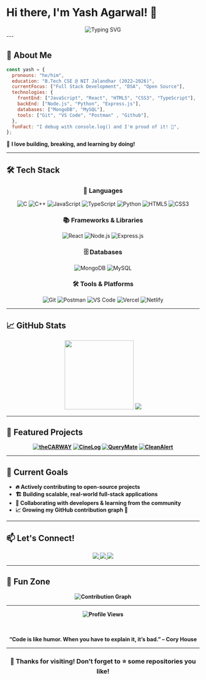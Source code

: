 
# Hi there, I'm Yash Agarwal! 👋

<div align="center">
<img src="https://readme-typing-svg.herokuapp.com?font=Fira+Code&weight=600&size=28&duration=3000&pause=500&color=3B82F6&center=true&vCenter=true&multiline=true&width=800&height=150&lines=CSE+Student+%40+NIT+Jalandhar;Full+Stack+Developer;Always+Learning%2C+Always+Growing!" alt="Typing SVG" />
</div>
---

## 🚀 About Me

```javascript
const yash = {
  pronouns: "he/him",
  education: "B.Tech CSE @ NIT Jalandhar (2022–2026)",
  currentFocus: ["Full Stack Development", "DSA", "Open Source"],
  technologies: {
    frontEnd: ["JavaScript", "React", "HTML5", "CSS3", "TypeScript"],
    backEnd: ["Node.js", "Python", "Express.js"],
    databases: ["MongoDB", "MySQL"],
    tools: ["Git", "VS Code", "Postman" , "Github"],
  },
  funFact: "I debug with console.log() and I'm proud of it! 🐛",
};
```

🎯 **I love building, breaking, and learning by doing!**

---

## 🛠️ Tech Stack

<div align="center">

### 🚀 Languages
![C](https://img.shields.io/badge/C-00599C?style=for-the-badge&logo=c&logoColor=white)
![C++](https://img.shields.io/badge/C++-00599C?style=for-the-badge&logo=c%2B%2B&logoColor=white)
![JavaScript](https://img.shields.io/badge/javascript-%23323330.svg?style=for-the-badge&logo=javascript&logoColor=%23F7DF1E)
![TypeScript](https://img.shields.io/badge/typescript-%23007ACC.svg?style=for-the-badge&logo=typescript&logoColor=white)
![Python](https://img.shields.io/badge/python-3670A0?style=for-the-badge&logo=python&logoColor=ffdd54)
![HTML5](https://img.shields.io/badge/html5-%23E34F26.svg?style=for-the-badge&logo=html5&logoColor=white)
![CSS3](https://img.shields.io/badge/css3-%231572B6.svg?style=for-the-badge&logo=css3&logoColor=white)

### 📚 Frameworks & Libraries
![React](https://img.shields.io/badge/react-%2320232a.svg?style=for-the-badge&logo=react&logoColor=%2361DAFB)
![Node.js](https://img.shields.io/badge/node.js-6DA55F?style=for-the-badge&logo=node.js&logoColor=white)
![Express.js](https://img.shields.io/badge/express.js-%23404d59.svg?style=for-the-badge&logo=express&logoColor=%2361DAFB)

### 🗄️ Databases
![MongoDB](https://img.shields.io/badge/MongoDB-%234ea94b.svg?style=for-the-badge&logo=mongodb&logoColor=white)
![MySQL](https://img.shields.io/badge/mysql-%2300f.svg?style=for-the-badge&logo=mysql&logoColor=white)

### 🛠️ Tools & Platforms
![Git](https://img.shields.io/badge/git-%23F05033.svg?style=for-the-badge&logo=git&logoColor=white)
![Postman](https://img.shields.io/badge/Postman-FF6C37?style=for-the-badge&logo=postman&logoColor=white)
![VS Code](https://img.shields.io/badge/Visual%20Studio%20Code-0078d7.svg?style=for-the-badge&logo=visual-studio-code&logoColor=white)
![Vercel](https://img.shields.io/badge/Vercel-000000?style=for-the-badge&logo=vercel&logoColor=white)
![Netlify](https://img.shields.io/badge/Netlify-00C7B7?style=for-the-badge&logo=netlify&logoColor=white)

</div>

---

## 📈 GitHub Stats

<div align="center">
  <img src="https://github-readme-stats.vercel.app/api?username=yashag24&theme=tokyonight&hide_border=true&include_all_commits=true&count_private=true" height="180"/><b>
  <img src="https://github-readme-stats.vercel.app/api/top-langs/?username=yashag24&theme=tokyonight&hide_border=true&include_all_commits=true&count_private=true&layout=compact" />
</div>

---

## 🚀 Featured Projects

<div align="center">

[![theCARWAY](https://github-readme-stats.vercel.app/api/pin/?username=yashag24&repo=theCARWAY&theme=tokyonight&hide_border=true)](https://github.com/yashag24/theCARWAY)
[![CineLog](https://github-readme-stats.vercel.app/api/pin/?username=yashag24&repo=CineLog&theme=tokyonight&hide_border=true)](https://github.com/yashag24/CineLog)
[![QueryMate](https://github-readme-stats.vercel.app/api/pin/?username=yashag24&repo=QueryMate&theme=tokyonight&hide_border=true)](https://github.com/yashag24/QueryMate)
[![CleanAlert](https://github-readme-stats.vercel.app/api/pin/?username=yashag24&repo=CleanAlert&theme=tokyonight&hide_border=true)](https://github.com/yashag24/CleanAlert)

</div>

---

## 🎯 Current Goals
- 🔥 Actively contributing to open-source projects
- 🏗️ Building scalable, real-world full-stack applications
- 🤝 Collaborating with developers & learning from the community
- 📈 Growing my GitHub contribution graph 🌱

---

## 📫 Let's Connect!
<div align="center">

<a href="https://www.linkedin.com/in/yash-agarwal2403">
  <img src="https://img.shields.io/badge/LinkedIn-%230077B5.svg?style=for-the-badge&logo=linkedin&logoColor=white" />
</a>
<a href="https://twitter.com/yashaq_24">
  <img src="https://img.shields.io/badge/Twitter-%231DA1F2.svg?style=for-the-badge&logo=Twitter&logoColor=white" />
</a>
<a href="mailto:agarwaly976@gmail.com">
  <img src="https://img.shields.io/badge/Gmail-D14836?style=for-the-badge&logo=gmail&logoColor=white" />
</a>

</div>

---

## 🎨 Fun Zone
<div align="center">
  <img src="https://github-readme-activity-graph.vercel.app/graph?username=yashag24&theme=tokyo-night&hide_border=true&area=true" alt="Contribution Graph"/>
</div>

---

<div align="center">
  <img src="https://komarev.com/ghpvc/?username=yashag24&style=for-the-badge&color=blueviolet" alt="Profile Views"/>
  
  <br><br>
  <b>“Code is like humor. When you have to explain it, it’s bad.”</b> – Cory House
</div>

---

<div align="center">

### 🚀 Thanks for visiting! Don’t forget to ⭐ some repositories you like!

</div>
